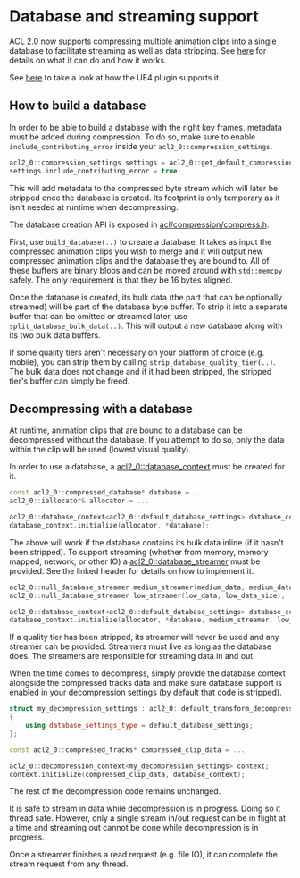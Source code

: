 # Database and streaming support

ACL 2.0 now supports compressing multiple animation clips into a single database to facilitate streaming as well as data stripping. See [here](https://nfrechette.github.io/2021/01/17/progressive_animation_streaming/) for details on what it can do and how it works.

See [here](https://github.com/nfrechette/acl-ue4-plugin) to take a look at how the UE4 plugin supports it.

## How to build a database

In order to be able to build a database with the right key frames, metadata must be added during compression. To do so, make sure to enable `include_contributing_error` inside your `acl2_0::compression_settings`.

```c++
acl2_0::compression_settings settings = acl2_0::get_default_compression_settings();
settings.include_contributing_error = true;
```

This will add metadata to the compressed byte stream which will later be stripped once the database is created. Its footprint is only temporary as it isn't needed at runtime when decompressing.

The database creation API is exposed in [acl/compression/compress.h](../includes/acl/compression/compress.h).

First, use `build_database(..)` to create a database. It takes as input the compressed animation clips you wish to merge and it will output new compressed animation clips and the database they are bound to. All of these buffers are binary blobs and can be moved around with `std::memcpy` safely. The only requirement is that they be 16 bytes aligned.

Once the database is created, its bulk data (the part that can be optionally streamed) will be part of the database byte buffer. To strip it into a separate buffer that can be omitted or streamed later, use `split_database_bulk_data(..)`. This will output a new database along with its two bulk data buffers.

If some quality tiers aren't necessary on your platform of choice (e.g. mobile), you can strip them by calling `strip_database_quality_tier(..)`. The bulk data does not change and if it had been stripped, the stripped tier's buffer can simply be freed.

## Decompressing with a database

At runtime, animation clips that are bound to a database can be decompressed without the database. If you attempt to do so, only the data within the clip will be used (lowest visual quality).

In order to use a database, a [acl2_0::database_context](../includes/decompression/database/database.h) must be created for it.

```c++
const acl2_0::compressed_database* database = ...
acl2_0::iallocator& allocator = ...

acl2_0::database_context<acl2_0::default_database_settings> database_context;
database_context.initialize(allocator, *database);
```

The above will work if the database contains its bulk data inline (if it hasn't been stripped). To support streaming (whether from memory, memory mapped, network, or other IO) a [acl2_0::database_streamer](../includes/acl/decompression/database/database_streamer.h) must be provided. See the linked header for details on how to implement it.

```c++
acl2_0::null_database_streamer medium_streamer(medium_data, medium_data_size);
acl2_0::null_database_streamer low_streamer(low_data, low_data_size);

acl2_0::database_context<acl2_0::default_database_settings> database_context;
database_context.initialize(allocator, *database, medium_streamer, low_streamer);
```

If a quality tier has been stripped, its streamer will never be used and any streamer can be provided. Streamers must live as long as the database does. The streamers are responsible for streaming data in and out.

When the time comes to decompress, simply provide the database context alongside the compressed tracks data and make sure database support is enabled in your decompression settings (by default that code is stripped).

```c++
struct my_decompression_settings : acl2_0::default_transform_decompression_settings
{
	using database_settings_type = default_database_settings;
};

const acl2_0::compressed_tracks* compressed_clip_data = ...

acl2_0::decompression_context<my_decompression_settings> context;
context.initialize(compressed_clip_data, database_context);
```

The rest of the decompression code remains unchanged.

It is safe to stream in data while decompression is in progress. Doing so it thread safe. However, only a single stream in/out request can be in flight at a time and streaming out cannot be done while decompression is in progress.

Once a streamer finishes a read request (e.g. file IO), it can complete the stream request from any thread.
